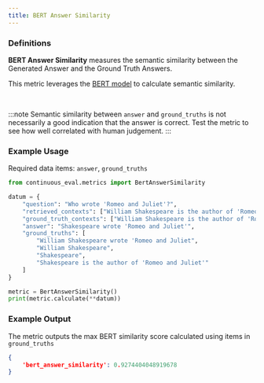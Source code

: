 ```yaml
---
title: BERT Answer Similarity
---
```


### Definitions

**BERT Answer Similarity** measures the semantic similarity between the Generated Answer and the Ground Truth Answers.

This metric leverages the [BERT model](https://huggingface.co/bert-base-uncased) to calculate semantic similarity.

<br>

:::note
Semantic similarity between `answer` and `ground_truths` is not necessarily a good indication that the answer is correct. Test the metric to see how well correlated with human judgement.
:::

### Example Usage

Required data items: `answer`, `ground_truths`

```python
from continuous_eval.metrics import BertAnswerSimilarity

datum = {
    "question": "Who wrote 'Romeo and Juliet'?",
    "retrieved_contexts": ["William Shakespeare is the author of 'Romeo and Juliet'."],
    "ground_truth_contexts": ["William Shakespeare is the author of 'Romeo and Juliet'."],
    "answer": "Shakespeare wrote 'Romeo and Juliet'",
    "ground_truths": [
        "William Shakespeare wrote 'Romeo and Juliet", 
        "William Shakespeare", 
        "Shakespeare", 
        "Shakespeare is the author of 'Romeo and Juliet'"
    ]
}

metric = BertAnswerSimilarity()
print(metric.calculate(**datum))
```

### Example Output

The metric outputs the max BERT similarity score calculated using items in `ground_truths`

```JSON
{
    'bert_answer_similarity': 0.9274404048919678
}
```
